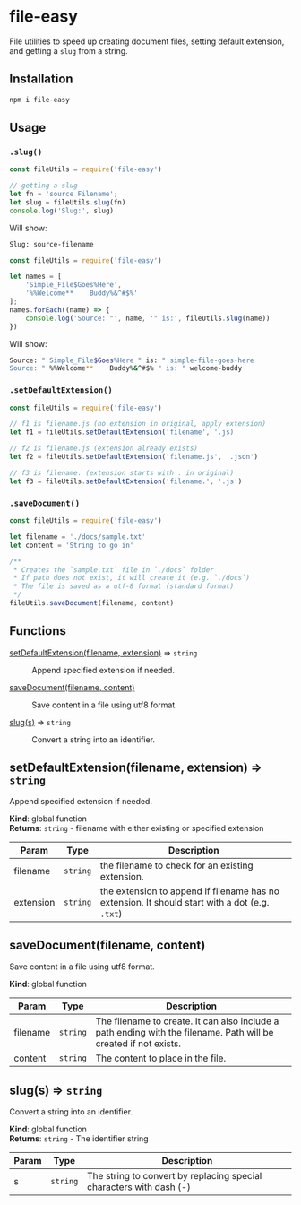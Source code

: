 # file-easy

File utilities to speed up creating document files, setting default extension, and getting a `slug` from a string.

## Installation

```bash
npm i file-easy
```

## Usage

### `.slug()`

```javascript
const fileUtils = require('file-easy')

// getting a slug
let fn = 'source Filename';
let slug = fileUtils.slug(fn)
console.log('Slug:', slug)
```

Will show:

```bash
Slug: source-filename
```

```javascript
const fileUtils = require('file-easy')

let names = [
    'Simple_File$Goes%Here',
    '%%Welcome**    Buddy%&^#$%'
];
names.forEach((name) => {
    console.log('Source: "', name, '" is:', fileUtils.slug(name))
})
```

Will show:


```bash
Source: " Simple_File$Goes%Here " is: " simple-file-goes-here
Source: " %%Welcome**    Buddy%&^#$% " is: " welcome-buddy
```

### `.setDefaultExtension()`

```javascript
const fileUtils = require('file-easy')

// f1 is filename.js (no extension in original, apply extension)
let f1 = fileUtils.setDefaultExtension('filename', '.js)

// f2 is filename.js (extension already exists)
let f2 = fileUtils.setDefaultExtension('filename.js', '.json')

// f3 is filename. (extension starts with . in original)
let f3 = fileUtils.setDefaultExtension('filename.', '.js')
```

### `.saveDocument()`


```javascript
const fileUtils = require('file-easy')

let filename = './docs/sample.txt'
let content = 'String to go in'

/**
 * Creates the `sample.txt` file in `./docs` folder
 * If path does not exist, it will create it (e.g. `./docs`)
 * The file is saved as a utf-8 format (standard format)
 */
fileUtils.saveDocument(filename, content)
```

## Functions

<dl>
<dt><a href="#setDefaultExtension">setDefaultExtension(filename, extension)</a> ⇒ <code>string</code></dt>
<dd><p>Append specified extension if needed.</p>
</dd>
<dt><a href="#saveDocument">saveDocument(filename, content)</a></dt>
<dd><p>Save content in a file using utf8 format.</p>
</dd>
<dt><a href="#slug">slug(s)</a> ⇒ <code>string</code></dt>
<dd><p>Convert a string into an identifier.</p>
</dd>
</dl>

<a name="setDefaultExtension"></a>

## setDefaultExtension(filename, extension) ⇒ <code>string</code>
Append specified extension if needed.

**Kind**: global function  
**Returns**: <code>string</code> - filename with either existing or specified extension  

| Param | Type | Description |
| --- | --- | --- |
| filename | <code>string</code> | the filename to check for an existing extension. |
| extension | <code>string</code> | the extension to append if filename has no extension. It should start with a dot (e.g. `.txt`) |

<a name="saveDocument"></a>

## saveDocument(filename, content)
Save content in a file using utf8 format.

**Kind**: global function  

| Param | Type | Description |
| --- | --- | --- |
| filename | <code>string</code> | The filename to create. It can also include a path ending with the filename. Path will be created if not exists. |
| content | <code>string</code> | The content to place in the file. |

<a name="slug"></a>

## slug(s) ⇒ <code>string</code>
Convert a string into an identifier.

**Kind**: global function  
**Returns**: <code>string</code> - The identifier string  

| Param | Type | Description |
| --- | --- | --- |
| s | <code>string</code> | The string to convert by replacing special characters with dash (-) |

